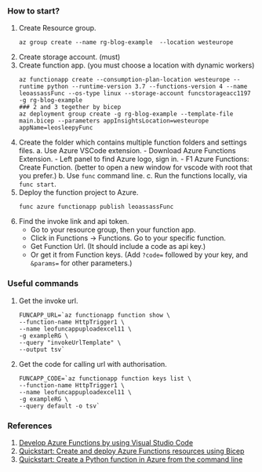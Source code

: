 ### How to start?
1. Create Resource group.
    ```
    az group create --name rg-blog-example  --location westeurope
    ```
2. Create storage account. (must)
3. Create function app. (you must choose a location with dynamic workers)
    ```
    az functionapp create --consumption-plan-location westeurope --runtime python --runtime-version 3.7 --functions-version 4 --name leoassassFunc --os-type linux --storage-account funcstorageacc1197 -g rg-blog-example
    ### 2 and 3 tegether by bicep
    az deployment group create -g rg-blog-example --template-file main.bicep --parameters appInsightsLocation=westeurope appName=leosleepyFunc
    ```
4. Create the folder which contains multiple function folders and settings files.
    a. Use Azure VSCode extension.
        - Download Azure Functions Extension.
        - Left panel to find Azure logo, sign in.
        - F1 Azure Functions: Create Function. (better to open a new window for vscode with root that you prefer.)
    b. Use `func` command line.
    c. Run the functions locally, via `func start`.
5. Deploy the function project to Azure.
    ```
    func azure functionapp publish leoassassFunc
    ```
6. Find the invoke link and api token.
    - Go to your resource group, then your function app.
    - Click in Functions -> Functions. Go to your specific function.
    - Get Function Url. (It should include a code as api key.)
    - Or get it from Function keys. (Add `?code=` followed by your key, and `&params=` for other parameters.)

### Useful commands
1. Get the invoke url.
    ```
    FUNCAPP_URL=`az functionapp function show \
    --function-name HttpTrigger1 \
    --name leofuncappuploadexcel11 \
    -g exampleRG \
    --query "invokeUrlTemplate" \
    --output tsv`
    ```
2. Get the code for calling url with authorisation.
    ```
    FUNCAPP_CODE=`az functionapp function keys list \
    --function-name HttpTrigger1 \
    --name leofuncappuploadexcel11 \
    -g exampleRG \
    --query default -o tsv`
    ```


### References
1. [Develop Azure Functions by using Visual Studio Code](https://docs.microsoft.com/en-us/azure/azure-functions/functions-develop-vs-code?tabs=python)
2. [Quickstart: Create and deploy Azure Functions resources using Bicep](https://docs.microsoft.com/en-us/azure/azure-functions/functions-create-first-function-bicep?tabs=CLI)
3. [Quickstart: Create a Python function in Azure from the command line](https://docs.microsoft.com/en-us/azure/azure-functions/create-first-function-cli-python?tabs=azure-cli%2Cbash%2Cbrowser)
